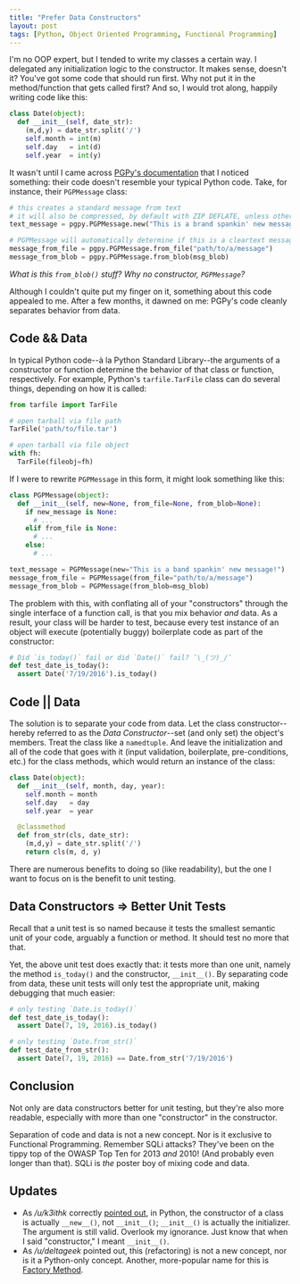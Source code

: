 ```yaml
---
title: "Prefer Data Constructors"
layout: post
tags: [Python, Object Oriented Programming, Functional Programming]
---
```


I'm no OOP expert, but I tended to write my classes a certain way. I delegated any initialization logic to the constructor. It makes sense, doesn't it? You've got some code that should run first. Why not put it in the method/function that gets called first? And so, I would trot along, happily writing code like this:

```python
class Date(object):
  def __init__(self, date_str):
    (m,d,y) = date_str.split('/')
    self.month = int(m)
    self.day   = int(d)
    self.year  = int(y)
```

It wasn't until I came across [PGPy's documentation](https://pythonhosted.org/PGPy/) that I noticed something: their code doesn't resemble your typical Python code. Take, for instance, their `PGPMessage` class:

```python
# this creates a standard message from text
# it will also be compressed, by default with ZIP DEFLATE, unless otherwise specified
text_message = pgpy.PGPMessage.new("This is a brand spankin' new message!")

# PGPMessage will automatically determine if this is a cleartext message or not
message_from_file = pgpy.PGPMessage.from_file("path/to/a/message")
message_from_blob = pgpy.PGPMessage.from_blob(msg_blob)
```

*What is this `from_blob()` stuff? Why no constructor, `PGPMessage`?*

Although I couldn't quite put my finger on it, something about this code appealed to me. After a few months, it dawned on me: PGPy's code cleanly separates behavior from data.

## Code && Data

In typical Python code--à la Python Standard Library--the arguments of a constructor or function determine the behavior of that class or function, respectively. For example, Python's `tarfile.TarFile` class can do several things, depending on how it is called:

```python
from tarfile import TarFile

# open tarball via file path
TarFile('path/to/file.tar')

# open tarball via file object
with fh:
  TarFile(fileobj=fh)
```

If I were to rewrite `PGPMessage` in this form, it might look something like this:

```python
class PGPMessage(object):
  def __init__(self, new=None, from_file=None, from_blob=None):
    if new_message is None:
      # ...
    elif from_file is None:
      # ...
    else:
      # ...

text_message = PGPMessage(new="This is a band spankin' new message!")
message_from_file = PGPMessage(from_file="path/to/a/message")
message_from_blob = PGPMessage(from_blob=msg_blob)
```

The problem with this, with conflating all of your "constructors" through the single interface of a function call, is that you mix behavior *and* data. As a result, your class will be harder to test, because every test instance of an object will execute (potentially buggy) boilerplate code as part of the constructor:

```python
# Did `is_today()` fail or did `Date()` fail? ¯\_(ツ)_/¯
def test_date_is_today():
  assert Date('7/19/2016').is_today()
```

## Code || Data

The solution is to separate your code from data. Let the class constructor--hereby referred to as the *Data Constructor*--set (and only set) the object's members. Treat the class like a `namedtuple`. And leave the initialization and all of the code that goes with it (input validation, boilerplate, pre-conditions, etc.) for the class methods, which would return an instance of the class:

```python
class Date(object):
  def __init__(self, month, day, year):
    self.month = month
    self.day   = day
    self.year  = year

  @classmethod
  def from_str(cls, date_str):
    (m,d,y) = date_str.split('/')
    return cls(m, d, y)
```

There are numerous benefits to doing so (like readability), but the one I want to focus on is the benefit to unit testing.

## Data Constructors ⇒ Better Unit Tests

Recall that a unit test is so named because it tests the smallest semantic unit of your code, arguably a function or method. It should test no more that that.

Yet, the above unit test does exactly that: it tests more than one unit, namely the method `is_today()` and the constructor, `__init__()`. By separating code from data, these unit tests will only test the appropriate unit, making debugging that much easier:

```python
# only testing `Date.is_today()`
def test_date_is_today():
  assert Date(7, 19, 2016).is_today()

# only testing `Date.from_str()`
def test_date_from_str():
  assert Date(7, 19, 2016) == Date.from_str('7/19/2016')
```

## Conclusion

Not only are data constructors better for unit testing, but they're also more readable, especially with more than one "constructor" in the constructor.

Separation of code and data is not a new concept. Nor is it exclusive to Functional Programming. Remember SQLi attacks? They've been on the tippy top of the OWASP Top Ten for 2013 *and* 2010! (And probably even longer than that). SQLi is *the* poster boy of mixing code and data.

## Updates

- As */u/k3ithk* correctly [pointed out](https://www.reddit.com/r/Python/comments/4tsl4f/prefer_data_constructors/d5k0tfj), in Python, the constructor of a class is actually `__new__()`, not `__init__()`; `__init__()` is actually the initializer. The argument is still valid. Overlook my ignorance. Just know that when I said "constructor," I meant `__init__()`.
- As */u/deltageek* pointed out, this (refactoring) is not a new concept, nor is it a Python-only concept. Another, more-popular name for this is [Factory Method](https://en.wikipedia.org/wiki/Factory_(object-oriented_programming)).
